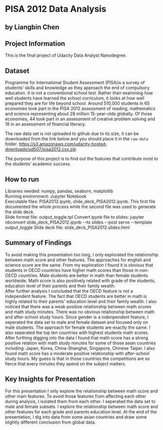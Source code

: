 # PISA 2012 Data Analysis
## by Liangbin Chen

## Project Information

This is the final project of Udacity Data Analyst Nanodegree.

## Dataset

Programme for International Student Assessment (PISA)is a survey of students' skills and knowledge as they approach the end of compulsory education. It is not a conventional school test. Rather than examining how well students have learned the school curriculum, it looks at how well prepared they are for life beyond school. 
Around 510,000 students in 65 economies took part in the PISA 2012 assessment of reading, mathematics and science representing about 28 million 15-year-olds globally. Of those economies, 44 took part in an assessment of creative problem solving and 18 in an assessment of financial literacy.

The raw data set is not uploaded to github due to its size, it can be downloaded 
from the link below and you should place it in the `raw-data` folder.
https://s3.amazonaws.com/udacity-hosted-downloads/ud507/pisa2012.csv.zip

The purpose of this project is to find out the features that contribute most to the students' academic success.

## How to run

Libraries needed: numpy, pandas, seaborn, matplotlib  
Running environment: Jupyter Notebook  
Executable files: PISA2012.ipynb, slide_deck_PISA2012.ipynb. This first file documented the whole process while the second file was used to generate the slide deck.  
Slide format file: output_toggle.tpl
Convert ipynb file to slides: jupyter nbconvert slide_deck_PISA2012.ipynb --to slides --post serve --template output_toggle
Slide deck file: slide_deck_PISA2012.slides.html

## Summary of Findings

To avoid making this presentation too long, I only explorated the relationship between math score and other features. The approaches for english and science score are the same.
From my exploration I found it is obvious that students in OECD countries have higher math scores than those in non-OECD countries. Male students are better in math than female students worldwide. Math score is also positively related with grade of the students, education level of their parents and their family wealth.   
After further analysis I concluded that the OECD feature is not a independent feature. The fact that OECD students are better in math is highly related to their parents' education level and their family wealth. 
I also noticed that there was a weak positive relationship between math scores and math study minutes. There was no obvious relationship between math and after-school study hours.
Since gender is a indenpendent feature, I seperated the data set to male and female dataset and focused only on male students. The approach for female students are exactly the same. 
I also seperated the top ten countries with highest students math scores. After furthing digging into the data I found that math score has a strong positive relation with math study minutes for some of those asian countries including: Japan, Korea, China-Shanghai, Singapore, Chinese Taipei. I also found math score has a moderate positive relationship with after-school study hours. My guess is that in those countries the competitions are so fierce that every minutes they spend on the subject matters.

## Key Insights for Presentation

For this presentation I only explore the relationship between math score and other main features. To avoid those features from affecting each other during analysis, I isolated them from each other. I seperated the data set to male and female subsets. I explore the relationship between math score and other features for each grade and parents education level. At the end of the presentation, I dig into data from some asian countries and draw some slightly different conclusion from global data. 


